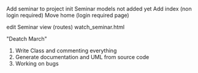 Add seminar to project init
Seminar models not added yet
Add index (non login required)
Move home (login required page)

edit Seminar view (routes)
watch_seminar.html




"Deatch March"
1. Write Class and commenting everything
2. Generate documentation and UML from source code
3. Working on bugs